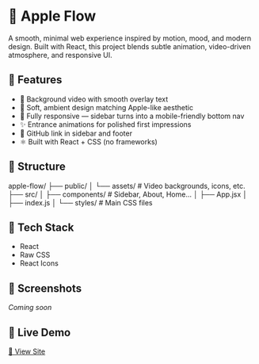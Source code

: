 # 🍏 Apple Flow

A smooth, minimal web experience inspired by motion, mood, and modern design. Built with React, this project blends subtle animation, video-driven atmosphere, and responsive UI.

## 🚀 Features

- 🎥 Background video with smooth overlay text
- 🎨 Soft, ambient design matching Apple-like aesthetic
- 📱 Fully responsive — sidebar turns into a mobile-friendly bottom nav
- ✨ Entrance animations for polished first impressions
- 🔗 GitHub link in sidebar and footer
- ⚛️ Built with React + CSS (no frameworks)

## 📂 Structure

apple-flow/
├── public/
│ └── assets/ # Video backgrounds, icons, etc.
├── src/
│ ├── components/ # Sidebar, About, Home...
│ ├── App.jsx
│ ├── index.js
│ └── styles/ # Main CSS files



## 🔧 Tech Stack

- React
- Raw CSS
- React Icons

## 📸 Screenshots

_Coming soon_

## 📎 Live Demo

[🔗 View Site](https://tijani-web.github.io/apple-flow/) 
